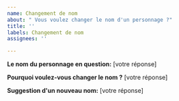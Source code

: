 ```yaml
---
name: Changement de nom
about: " Vous voulez changer le nom d'un personnage ?"
title: ''
labels: Changement de nom
assignees: ''

---
```


**Le nom du personnage en question:**
[votre réponse]

**Pourquoi voulez-vous changer le nom ?**
[votre réponse]

**Suggestion d'un nouveau nom:**
[votre réponse]

